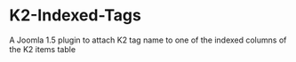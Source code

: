 K2-Indexed-Tags
===============

A Joomla 1.5 plugin to attach K2 tag name to one of the indexed columns of the K2 items table

